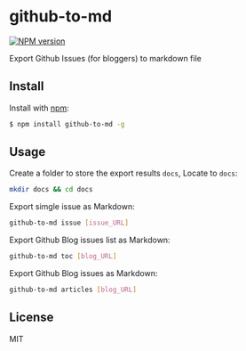 # github-to-md

[![NPM version](https://img.shields.io/npm/v/github-to-md.svg?style=flat)](https://www.npmjs.com/package/github-to-md)

Export Github Issues (for bloggers) to markdown file

## Install

Install with [npm](https://www.npmjs.com/):

```sh
$ npm install github-to-md -g
```

## Usage

Create a folder to store the export results `docs`, Locate to `docs`:

```sh
mkdir docs && cd docs
```

Export simgle issue as Markdown:

```bash
github-to-md issue [issue_URL]
```

Export Github Blog issues list as Markdown:

```bash
github-to-md toc [blog_URL]
```

Export Github Blog issues as Markdown:

```bash
github-to-md articles [blog_URL]
```

## License

MIT

